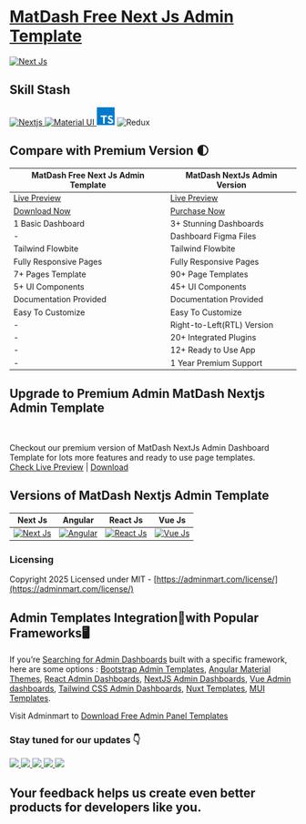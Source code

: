 # [MatDash Free Next Js Admin Template](https://matdash-nextjs-free.vercel.app/)

<!-- Main image of Template -->
[![Next Js](https://adminmart.com/wp-content/uploads/2024/09/Matdash_nextjs_free.jpg)](https://adminmart.com/product/matdash-free-next-js-admin-template/?ref=56)

## Skill Stash

<div >
<a href="https://adminmart.com/templates/nextjs-admin-templates/">
<img src="https://skillicons.dev/icons?i=nextjs" height="32" alt="Nextjs"> 
</a>
<a href="https://adminmart.com/templates/material-ui/">
<img src="https://skillicons.dev/icons?i=materialui" height="32" alt="Material UI"> 
 </a>
 <img src="https://raw.githubusercontent.com/devicons/devicon/master/icons/typescript/typescript-original.svg" alt="typescript" width="32" height="32" />
 <img src="https://skillicons.dev/icons?i=redux" height="32" alt="Redux">
</div>

## Compare with Premium Version 🌓

| MatDash Free Next Js Admin Template| MatDash NextJs Admin Version       |
|---------------------------------|--------------------------------------|
| [Live Preview](https://matdash-nextjs-free.vercel.app/) | [Live Preview](https://matdash-nextjs-main.vercel.app/) |
| [Download Now](https://adminmart.com/product/matdash-free-next-js-admin-template/?ref=56) | [Purchase Now](https://adminmart.com/product/matdash-next-js-admin-dashboard-template/?ref=56) |
| 1 Basic Dashboard              | 3+ Stunning Dashboards              |
| -                               | Dashboard Figma Files               |
| Tailwind Flowbite              | Tailwind Flowbite                  |
| Fully Responsive Pages         | Fully Responsive Pages             |
| 7+ Pages Template              | 90+ Page Templates                 |
| 5+ UI Components               | 45+ UI Components                  |
| Documentation Provided         | Documentation Provided             |
| Easy To Customize              | Easy To Customize                  |
| -                               | Right-to-Left(RTL) Version         |
| -                               | 20+ Integrated Plugins              |
| -                               | 12+ Ready to Use App                |
| -                               | 1 Year Premium Support             |
 

## Upgrade to Premium Admin MatDash Nextjs Admin Template

<a target="_blank" href="https://adminmart.com/product/matdash-next-js-admin-dashboard-template/?ref=56">
  <img src="https://adminmart.com/wp-content/uploads/2025/01/matdash-nextjs-pro-preview.jpg" alt="">
</a>
<p>
  Checkout our premium version of MatDash NextJs Admin Dashboard Template for lots more features and ready to use page templates.<br>
  <a href="https://matdash-nextjs-main.vercel.app/?ref=56">Check Live Preview</a> | <a href="https://adminmart.com/product/matdash-next-js-admin-dashboard-template/?ref=56">Download</a>
</p>

<!-- Versions of Template -->
## Versions of MatDash Nextjs Admin Template

| Next Js                                                                                  | Angular                                                                                     | React Js                                                                                     | Vue Js                                                                                     |
|------------------------------------------------------------------------------------------|---------------------------------------------------------------------------------------------|----------------------------------------------------------------------------------------------|---------------------------------------------------------------------------------------------|
| [![Next Js](https://adminmart.com/wp-content/uploads/2025/01/matdash-nextjs-pro-preview.jpg)](https://adminmart.com/product/matdash-next-js-admin-dashboard-template/?ref=56) | [![Angular](https://adminmart.com/wp-content/uploads/2024/08/matdash-preview-angular-img.jpg)](https://adminmart.com/product/matdash-material-angular-dashboard-template/?ref=56) | [![React Js](https://adminmart.com/wp-content/uploads/2025/02/MatDash-Reactjs-tailwind_new.jpg)](https://adminmart.com/product/matdash-tailwind-react-admin-template/?ref=56) | [![Vue Js](https://adminmart.com/wp-content/uploads/2024/05/matdash-vuetify-vuejs-admin-dashboard.png)](https://adminmart.com/product/matdash-vuejs-admin-dashboard/?ref=56) |


### Licensing 
Copyright 2025 Licensed under MIT -  [https://adminmart.com/license/](https://adminmart.com/license/)
    

##  Admin Templates Integration🔗with Popular Frameworks🖥️

If you’re  [Searching for Admin Dashboards](https://adminmart.com/) built with a specific framework, here are some options : [Bootstrap Admin Templates](https://adminmart.com/templates/bootstrap-admin/), [Angular Material Themes](https://adminmart.com/templates/angular-dashboard/), [React Admin Dashboards](https://adminmart.com/templates/react-dashboard/), [NextJS Admin Dashboards](https://adminmart.com/templates/nextjs-admin-templates/), [Vue Admin dashboards](https://adminmart.com/templates/vuejs-admin/), [Tailwind CSS Admin Dashboards](https://adminmart.com/templates/tailwind-templates/), [Nuxt Templates](https://adminmart.com/templates/nuxtjs/), [MUI Templates](https://adminmart.com/templates/material-ui/).



Visit  Adminmart to  [Download Free Admin Panel Templates](https://adminmart.com/templates/free-admin-templates/)

### Stay tuned for our updates 👇

<a href="https://github.com/adminmart">
<img src="https://img.shields.io/badge/GitHub-100000?style=for-the-badge&logo=github&logoColor=white">
</a>
<a href="https://x.com/Admiinmart">
<img src="https://img.shields.io/badge/Twitter-000000?style=for-the-badge&logo=X&logoColor=white">
</a>
<a href="https://in.pinterest.com/adminmarttemplates/">
<img src="https://img.shields.io/badge/Pinterest-%23E60023.svg?style=for-the-badge&&logo=Pinterest&logoColor=white">
</a> 
<a href="https://www.youtube.com/@AdminMart-Official">
<img src="https://img.shields.io/badge/YouTube-FF0000?style=for-the-badge&logo=youtube&logoColor=white">
</a>
<a href="https://discord.com/invite/XujgB8ww4n">
<img src="https://img.shields.io/badge/Discord-7289d9?style=for-the-badge&logo=discord&logoColor=white">	
</a>

## Your feedback helps us create even better products for developers like you.
